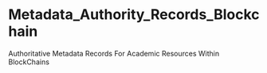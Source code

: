 # Metadata_Authority_Records_Blockchain
Authoritative Metadata Records For Academic Resources Within BlockChains  
